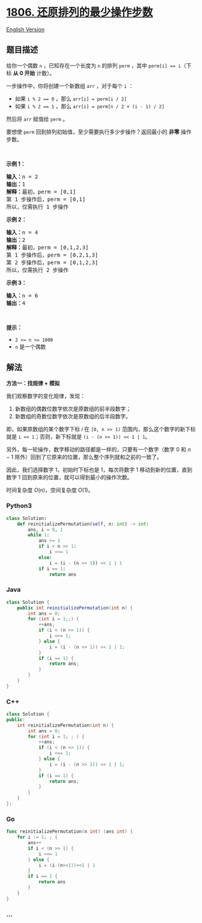# [1806. 还原排列的最少操作步数](https://leetcode.cn/problems/minimum-number-of-operations-to-reinitialize-a-permutation)

[English Version](/solution/1800-1899/1806.Minimum%20Number%20of%20Operations%20to%20Reinitialize%20a%20Permutation/README_EN.md)

## 题目描述

<!-- 这里写题目描述 -->

<p>给你一个偶数 <code>n</code>​​​​​​ ，已知存在一个长度为 <code>n</code> 的排列 <code>perm</code> ，其中 <code>perm[i] == i</code>​（下标 <strong>从 0 开始</strong> 计数）。</p>

<p>一步操作中，你将创建一个新数组 <code>arr</code> ，对于每个 <code>i</code> ：</p>

<ul>
	<li>如果 <code>i % 2 == 0</code> ，那么 <code>arr[i] = perm[i / 2]</code></li>
	<li>如果 <code>i % 2 == 1</code> ，那么 <code>arr[i] = perm[n / 2 + (i - 1) / 2]</code></li>
</ul>

<p>然后将 <code>arr</code>​​ 赋值​​给 <code>perm</code> 。</p>

<p>要想使 <code>perm</code> 回到排列初始值，至少需要执行多少步操作？返回最小的 <strong>非零</strong> 操作步数。</p>

<p> </p>

<p><strong>示例 1：</strong></p>

<pre>
<strong>输入：</strong>n = 2
<strong>输出：</strong>1
<strong>解释：</strong>最初，perm = [0,1]
第 1 步操作后，perm = [0,1]
所以，仅需执行 1 步操作</pre>

<p><strong>示例 2：</strong></p>

<pre>
<strong>输入：</strong>n = 4
<strong>输出：</strong>2
<strong>解释：</strong>最初，perm = [0,1,2,3]
第 1 步操作后，perm = [0,2,1,3]
第 2 步操作后，perm = [0,1,2,3]
所以，仅需执行 2 步操作</pre>

<p><strong>示例 3：</strong></p>

<pre>
<strong>输入：</strong>n = 6
<strong>输出：</strong>4
</pre>

<p> </p>

<p><strong>提示：</strong></p>

<ul>
	<li><code>2 <= n <= 1000</code></li>
	<li><code>n</code>​​​​​​ 是一个偶数</li>
</ul>

## 解法

<!-- 这里可写通用的实现逻辑 -->

**方法一：找规律 + 模拟**

我们观察数字的变化规律，发现：

1. 新数组的偶数位数字依次是原数组的前半段数字；
1. 新数组的奇数位数字依次是原数组的后半段数字。

即，如果原数组的某个数字下标 $i$ 在 `[0, n >> 1)` 范围内，那么这个数字的新下标就是 `i << 1`；否则，新下标就是 `(i - (n >> 1)) << 1 | 1`。

另外，每一轮操作，数字移动的路径都是一样的，只要有一个数字（数字 $0$ 和 $n-1$ 除外）回到了它原来的位置，那么整个序列就和之前的一致了。

因此，我们选择数字 $1$，初始时下标也是 $1$，每次将数字 $1$ 移动到新的位置，直到数字 $1$ 回到原来的位置，就可以得到最小的操作次数。

时间复杂度 $O(n)$，空间复杂度 $O(1)$。

<!-- tabs:start -->

### **Python3**

<!-- 这里可写当前语言的特殊实现逻辑 -->

```python
class Solution:
    def reinitializePermutation(self, n: int) -> int:
        ans, i = 0, 1
        while 1:
            ans += 1
            if i < n >> 1:
                i <<= 1
            else:
                i = (i - (n >> 1)) << 1 | 1
            if i == 1:
                return ans
```

### **Java**

<!-- 这里可写当前语言的特殊实现逻辑 -->

```java
class Solution {
    public int reinitializePermutation(int n) {
        int ans = 0;
        for (int i = 1;;) {
            ++ans;
            if (i < (n >> 1)) {
                i <<= 1;
            } else {
                i = (i - (n >> 1)) << 1 | 1;
            }
            if (i == 1) {
                return ans;
            }
        }
    }
}
```

### **C++**

```cpp
class Solution {
public:
    int reinitializePermutation(int n) {
        int ans = 0;
        for (int i = 1; ; ) {
            ++ans;
            if (i < (n >> 1)) {
                i <<= 1;
            } else {
                i = (i - (n >> 1)) << 1 | 1;
            }
            if (i == 1) {
                return ans;
            }
        }
    }
};
```

### **Go**

```go
func reinitializePermutation(n int) (ans int) {
	for i := 1; ; {
		ans++
		if i < (n >> 1) {
			i <<= 1
		} else {
			i = (i-(n>>1))<<1 | 1
		}
		if i == 1 {
			return ans
		}
	}
}
```

### **...**

```

```

<!-- tabs:end -->
